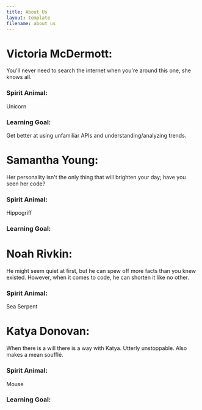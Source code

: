 ```yaml
---
title: About Us
layout: template
filename: about_us
--- 
```


# Victoria McDermott:
You'll never need to search the internet when you're around this one, she knows all. 
### Spirit Animal:
Unicorn
### Learning Goal:
Get better at using unfamiliar APIs and understanding/analyzing trends.
  
# Samantha Young: 
Her personality isn't the only thing that will brighten your day; have you seen her code?
### Spirit Animal:
Hippogriff
### Learning Goal: 
  
# Noah Rivkin: 
He might seem quiet at first, but he can spew off more facts than you knew existed. However, when it comes to code, he can 
 shorten it like no other.
### Spirit Animal: 
Sea Serpent
 
# Katya Donovan: 
When there is a will there is a way with Katya. Utterly unstoppable. Also makes a mean soufflé.
### Spirit Animal: 
Mouse
### Learning Goal:
